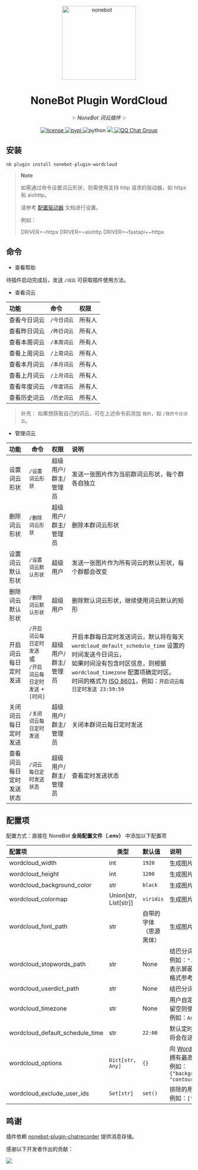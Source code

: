 <!-- markdownlint-disable MD033 MD036 MD041 -->

<p align="center">
  <a href="https://v2.nonebot.dev/"><img src="https://v2.nonebot.dev/logo.png" width="200" height="200" alt="nonebot"></a>
</p>

<div align="center">

# NoneBot Plugin WordCloud

_✨ NoneBot 词云插件 ✨_

</div>

<p align="center">
  <a href="https://raw.githubusercontent.com/he0119/nonebot-plugin-wordcloud/main/LICENSE">
    <img src="https://img.shields.io/github/license/he0119/nonebot-plugin-wordcloud.svg" alt="license">
  </a>
  <a href="https://pypi.python.org/pypi/nonebot-plugin-wordcloud">
    <img src="https://img.shields.io/pypi/v/nonebot-plugin-wordcloud.svg" alt="pypi">
  </a>
  <img src="https://img.shields.io/badge/python-3.8+-blue.svg" alt="python">
  <a href="https://codecov.io/gh/he0119/nonebot-plugin-wordcloud">
    <img src="https://codecov.io/gh/he0119/nonebot-plugin-wordcloud/branch/main/graph/badge.svg?token=e2ECtMI91C"/>
  </a>
  <a href="https://jq.qq.com/?_wv=1027&k=7zQUpiGp">
    <img src="https://img.shields.io/badge/QQ%E7%BE%A4-730374631-orange?style=flat-square" alt="QQ Chat Group">
  </a>
</p>

## 安装

```shell
nb plugin install nonebot-plugin-wordcloud
```

> **Note**
>
> 如需通过命令设置词云形状，则需使用支持 http 请求的驱动器，如 httpx 和 aiohttp。
>
> 请参考 [配置驱动器](https://nonebot.dev/docs/advanced/driver#%E9%85%8D%E7%BD%AE%E9%A9%B1%E5%8A%A8%E5%99%A8) 文档进行设置。
>
> 例如：
>
> DRIVER=~httpx
> DRIVER=~aiohttp
> DRIVER=~fastapi+~httpx

## 命令

- 查看帮助

待插件启动完成后，发送 `/词云` 可获取插件使用方法。

- 查看词云

| 功能         | 命令        | 权限   |
| :----------- | :---------- | :----- |
| 查看今日词云 | `/今日词云` | 所有人 |
| 查看昨日词云 | `/昨日词云` | 所有人 |
| 查看本周词云 | `/本周词云` | 所有人 |
| 查看上周词云 | `/上周词云` | 所有人 |
| 查看本月词云 | `/本月词云` | 所有人 |
| 查看上月词云 | `/上月词云` | 所有人 |
| 查看年度词云 | `/年度词云` | 所有人 |
| 查看历史词云 | `/历史词云` | 所有人 |

> 补充： 如果想获取自己的词云，可在上述命令前添加 `我的`，如 `/我的今日词云`。

- 管理词云

| 功能                     | 命令                                                               | 权限                 | 说明                                                                                                                                                                                                                                                                                                                                 |
| :----------------------- | ------------------------------------------------------------------ | :------------------- | :----------------------------------------------------------------------------------------------------------------------------------------------------------------------------------------------------------------------------------------------------------------------------------------------------------------------------------- |
| 设置词云形状             | `/设置词云形状`                                                    | 超级用户/群主/管理员 | 发送一张图片作为当前群词云形状，每个群各自独立                                                                                                                                                                                                                                                                                       |
| 删除词云形状             | `/删除词云形状`                                                    | 超级用户/群主/管理员 | 删除本群词云形状                                                                                                                                                                                                                                                                                                                     |
| 设置词云默认形状         | `/设置词云默认形状`                                                | 超级用户             | 发送一张图片作为所有词云的默认形状，每个群都会改变                                                                                                                                                                                                                                                                                   |
| 删除词云默认形状         | `/删除词云默认形状`                                                | 超级用户             | 删除默认词云形状，继续使用词云默认的矩形                                                                                                                                                                                                                                                                                             |
| 开启词云每日定时发送     | `/开启词云每日定时发送` 或<br />`/开启词云每日定时发送` + `[时间]` | 超级用户/群主/管理员 | 开启本群每日定时发送词云，默认将在每天 `wordcloud_default_schedule_time` 设置的时间发送今日词云，<br />如果时间没有包含时区信息，则根据 `wordcloud_timezone` 配置项确定时区。<br />时间的格式为 [ISO 8601](https://docs.python.org/zh-cn/3/library/datetime.html#datetime.time.fromisoformat)，例如：`开启词云每日定时发送 23:59:59` |
| 关闭词云每日定时发送     | `/关闭词云每日定时发送`                                            | 超级用户/群主/管理员 | 关闭本群词云每日定时发送                                                                                                                                                                                                                                                                                                             |
| 查看词云每日定时发送状态 | `/词云每日定时发送状态`                                            | 超级用户/群主/管理员 | 查看定时发送状态                                                                                                                                                                                                                                                                                                                     |

## 配置项

配置方式：直接在 NoneBot **全局配置文件（.env）** 中添加以下配置项

| 配置项                          | 类型                  | 默认值                 | 说明                                                                                                                                                                                                                                                                                                                                                                              |
| :------------------------------ | --------------------- | :--------------------- | :-------------------------------------------------------------------------------------------------------------------------------------------------------------------------------------------------------------------------------------------------------------------------------------------------------------------------------------------------------------------------------- |
| wordcloud_width                 | int                   | `1920`                 | 生成图片的宽度                                                                                                                                                                                                                                                                                                                                                                    |
| wordcloud_height                | int                   | `1200`                 | 生成图片的高度                                                                                                                                                                                                                                                                                                                                                                    |
| wordcloud_background_color      | str                   | `black`                | 生成图片的背景颜色                                                                                                                                                                                                                                                                                                                                                                |
| wordcloud_colormap              | Union[str, List[str]] | `viridis`              | 生成图片的字体 [色彩映射表](https://matplotlib.org/stable/tutorials/colors/colormaps.html)（当值为列表时会随机选择其中之一）                                                                                                                                                                                                                                                      |
| wordcloud_font_path             | str                   | 自带的字体（思源黑体） | 生成图片的字体文件位置                                                                                                                                                                                                                                                                                                                                                            |
| wordcloud_stopwords_path        | str                   | None                   | 结巴分词的 [停用词表](https://github.com/fxsjy/jieba#%E5%9F%BA%E4%BA%8E-tf-idf-%E7%AE%97%E6%B3%95%E7%9A%84%E5%85%B3%E9%94%AE%E8%AF%8D%E6%8A%BD%E5%8F%96) 位置, 用来屏蔽某些词语<br />例如：`"./wordcloud_extra_dict/stopword.txt"`<br />表示屏蔽 **stopword.txt** 中的词语，<br />格式参考 [stop_words.txt](https://github.com/fxsjy/jieba/blob/master/extra_dict/stop_words.txt) |
| wordcloud_userdict_path         | str                   | None                   | 结巴分词的[自定义词典](https://github.com/fxsjy/jieba#%E8%BD%BD%E5%85%A5%E8%AF%8D%E5%85%B8) 位置                                                                                                                                                                                                                                                                                  |
| wordcloud_timezone              | str                   | None                   | 用户自定义的 [时区](https://docs.python.org/zh-cn/3/library/zoneinfo.html)，<br />留空则使用系统时区，具体数值可参考：[时区列表](https://timezonedb.com/time-zones)，<br />例如：`Asia/Shanghai`                                                                                                                                                                                  |
| wordcloud_default_schedule_time | str                   | `22:00`                | 默认定时发送时间，当开启词云每日定时发送时没有提供具体时间，<br />将会在这个时间发送每日词云                                                                                                                                                                                                                                                                                      |
| wordcloud_options               | `Dict[str, Any]`      | `{}`                   | 向 [WordCloud](https://amueller.github.io/word_cloud/generated/wordcloud.WordCloud.html#wordcloud.WordCloud) 传递的参数。<br />拥有最高优先级，将会覆盖以上词云的配置项，<br />例如：`{"background_color":"black","max_words":2000,"contour_width":3, "contour_color":"steelblue"}`                                                                                               |
| wordcloud_exclude_user_ids      | `Set[str]`            | `set()`                | 排除的用户 ID 列表（全局，不区分平台），<br />例如：`["123456","456789"]`                                                                                                                                                                                                                                                                                                         |

## 鸣谢

插件依赖 [nonebot-plugin-chatrecorder](https://github.com/MeetWq/nonebot-plugin-chatrecorder) 提供消息存储。

感谢以下开发者作出的贡献：

<a href="https://github.com/he0119/nonebot-plugin-wordcloud/graphs/contributors">
  <img src="https://contrib.rocks/image?repo=he0119/nonebot-plugin-wordcloud&max=1000" />
</a>
